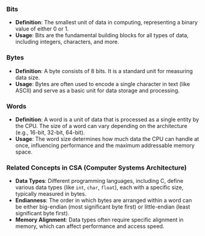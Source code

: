 ### Bits

- **Definition**: The smallest unit of data in computing, representing a binary value of either 0 or 1.
- **Usage**: Bits are the fundamental building blocks for all types of data, including integers, characters, and more.

### Bytes

- **Definition**: A byte consists of 8 bits. It is a standard unit for measuring data size.
- **Usage**: Bytes are often used to encode a single character in text (like ASCII) and serve as a basic unit for data storage and processing.

### Words

- **Definition**: A word is a unit of data that is processed as a single entity by the CPU. The size of a word can vary depending on the architecture (e.g., 16-bit, 32-bit, 64-bit).
- **Usage**: The word size determines how much data the CPU can handle at once, influencing performance and the maximum addressable memory space.

### Related Concepts in CSA (Computer Systems Architecture)

- **Data Types**: Different programming languages, including C, define various data types (like `int`, `char`, `float`), each with a specific size, typically measured in bytes.
- **Endianness**: The order in which bytes are arranged within a word can be either big-endian (most significant byte first) or little-endian (least significant byte first).
- **Memory Alignment**: Data types often require specific alignment in memory, which can affect performance and access speed.